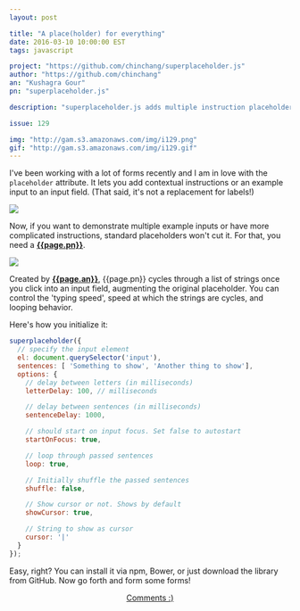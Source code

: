 ```yaml
---
layout: post

title: "A place(holder) for everything"
date: 2016-03-10 10:00:00 EST
tags: javascript

project: "https://github.com/chinchang/superplaceholder.js"
author: "https://github.com/chinchang"
an: "Kushagra Gour"
pn: "superplaceholder.js"

description: "superplaceholder.js adds multiple instruction placeholders to HTML form inputs."

issue: 129

img: "http://gam.s3.amazonaws.com/img/i129.png"
gif: "http://gam.s3.amazonaws.com/img/i129.gif"
---
```


I've been working with a lot of forms recently and I am in love with the `placeholder` attribute. It lets you add contextual instructions or an example input to an input field. (That said, it's not a replacement for labels!)

<a href="{{page.img}}" target="_blank" title="a sample placeholder"><img src="{{page.img}}" class="demo"></a>

Now, if you want to demonstrate multiple example inputs or have more complicated instructions, standard placeholders won't cut it. For that, you need a <strong><a href="{{page.project}}" title="{{page.pn}} on GitHub" target="_blank">{{page.pn}}</a></strong>.

<a href="{{page.gif}}" target="_blank" title="{{page.pn}} demo"><img src="{{page.gif}}" class="demo"></a>

Created by <strong><a href="{{page.author}}" title="{{page.an}} on GitHub" target="_blank">{{page.an}}</a></strong>, {{page.pn}} cycles through a list of strings once you click into an input field, augmenting the original placeholder. You can control the 'typing speed', speed at which the strings are cycles, and looping behavior.

Here's how you initialize it:

```javascript
superplaceholder({
  // specify the input element
  el: document.querySelector('input'),
  sentences: [ 'Something to show', 'Another thing to show'],
  options: {
    // delay between letters (in milliseconds)
    letterDelay: 100, // milliseconds

    // delay between sentences (in milliseconds)
    sentenceDelay: 1000,

    // should start on input focus. Set false to autostart
    startOnFocus: true,

    // loop through passed sentences
    loop: true,

    // Initially shuffle the passed sentences
    shuffle: false,

    // Show cursor or not. Shows by default
    showCursor: true,

    // String to show as cursor
    cursor: '|'
  }
});
```

Easy, right? You can install it via npm, Bower, or just download the library from GitHub. Now go forth and form some forms!

<center><a href="{{ page.url }}#comments" class="btn btn-primary btn-comment" title="Discuss this issue of Git @ Me online">Comments :)</a></center>
